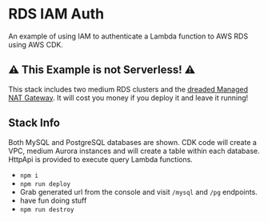 # RDS IAM Auth

An example of using IAM to authenticate a Lambda function to AWS RDS using AWS CDK.

## :warning: This Example is not Serverless! :warning:

This stack includes two medium RDS clusters and the [dreaded Managed NAT Gateway](https://www.lastweekinaws.com/blog/the-aws-managed-nat-gateway-is-unpleasant-and-not-recommended/). It will cost you money if you deploy it and leave it running!

## Stack Info

Both MySQL and PostgreSQL databases are shown. CDK code will create a VPC, medium Aurora instances and will create a table within each database.
HttpApi is provided to execute query Lambda functions.

* `npm i`
* `npm run deploy`
* Grab generated url from the console and visit `/mysql` and `/pg` endpoints.
* have fun doing stuff
* `npm run destroy`
